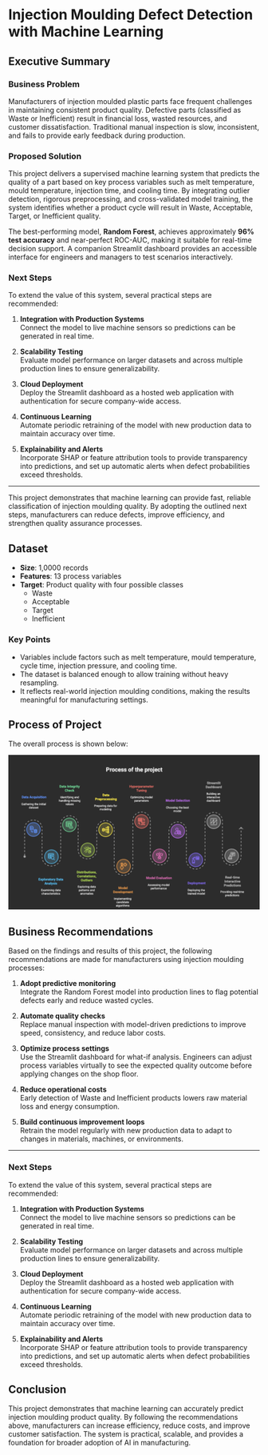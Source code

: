 # Injection Moulding Defect Detection with Machine Learning

## Executive Summary

### Business Problem
Manufacturers of injection moulded plastic parts face frequent challenges in maintaining consistent product quality. Defective parts (classified as Waste or Inefficient) result in financial loss, wasted resources, and customer dissatisfaction. Traditional manual inspection is slow, inconsistent, and fails to provide early feedback during production.

### Proposed Solution
This project delivers a supervised machine learning system that predicts the quality of a part based on key process variables such as melt temperature, mould temperature, injection time, and cooling time. By integrating outlier detection, rigorous preprocessing, and cross-validated model training, the system identifies whether a product cycle will result in Waste, Acceptable, Target, or Inefficient quality.  

The best-performing model, **Random Forest**, achieves approximately **96% test accuracy** and near-perfect ROC-AUC, making it suitable for real-time decision support. A companion Streamlit dashboard provides an accessible interface for engineers and managers to test scenarios interactively.

### Next Steps
To extend the value of this system, several practical steps are recommended:

1. **Integration with Production Systems**  
   Connect the model to live machine sensors so predictions can be generated in real time.

2. **Scalability Testing**  
   Evaluate model performance on larger datasets and across multiple production lines to ensure generalizability.

3. **Cloud Deployment**  
   Deploy the Streamlit dashboard as a hosted web application with authentication for secure company-wide access.

4. **Continuous Learning**  
   Automate periodic retraining of the model with new production data to maintain accuracy over time.

5. **Explainability and Alerts**  
   Incorporate SHAP or feature attribution tools to provide transparency into predictions, and set up automatic alerts when defect probabilities exceed thresholds.

---

This project demonstrates that machine learning can provide fast, reliable classification of injection moulding quality. By adopting the outlined next steps, manufacturers can reduce defects, improve efficiency, and strengthen quality assurance processes.

## Dataset

- **Size**: 1,0000 records  
- **Features**: 13 process variables  
- **Target**: Product quality with four possible classes  
  - Waste  
  - Acceptable  
  - Target  
  - Inefficient  

### Key Points
- Variables include factors such as melt temperature, mould temperature, cycle time, injection pressure, and cooling time.  
- The dataset is balanced enough to allow training without heavy resampling.  
- It reflects real-world injection moulding conditions, making the results meaningful for manufacturing settings.


## Process of Project

The overall process is shown below:

![Project Process](image.png)

## Business Recommendations

Based on the findings and results of this project, the following recommendations are made for manufacturers using injection moulding processes:

1. **Adopt predictive monitoring**  
   Integrate the Random Forest model into production lines to flag potential defects early and reduce wasted cycles.

2. **Automate quality checks**  
   Replace manual inspection with model-driven predictions to improve speed, consistency, and reduce labor costs.

3. **Optimize process settings**  
   Use the Streamlit dashboard for what-if analysis. Engineers can adjust process variables virtually to see the expected quality outcome before applying changes on the shop floor.

4. **Reduce operational costs**  
   Early detection of Waste and Inefficient products lowers raw material loss and energy consumption.

5. **Build continuous improvement loops**  
   Retrain the model regularly with new production data to adapt to changes in materials, machines, or environments.

---

### Next Steps
To extend the value of this system, several practical steps are recommended:

1. **Integration with Production Systems**  
   Connect the model to live machine sensors so predictions can be generated in real time.

2. **Scalability Testing**  
   Evaluate model performance on larger datasets and across multiple production lines to ensure generalizability.

3. **Cloud Deployment**  
   Deploy the Streamlit dashboard as a hosted web application with authentication for secure company-wide access.

4. **Continuous Learning**  
   Automate periodic retraining of the model with new production data to maintain accuracy over time.

5. **Explainability and Alerts**  
   Incorporate SHAP or feature attribution tools to provide transparency into predictions, and set up automatic alerts when defect probabilities exceed thresholds.


## Conclusion

This project demonstrates that machine learning can accurately predict injection moulding product quality. By following the recommendations above, manufacturers can increase efficiency, reduce costs, and improve customer satisfaction. The system is practical, scalable, and provides a foundation for broader adoption of AI in manufacturing.
